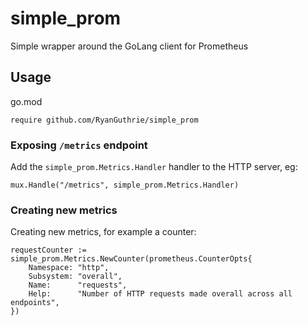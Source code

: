 # simple_prom
Simple wrapper around the GoLang client for Prometheus

## Usage
go.mod

    require github.com/RyanGuthrie/simple_prom

### Exposing `/metrics` endpoint

Add the `simple_prom.Metrics.Handler` handler to the HTTP server, eg:

    mux.Handle("/metrics", simple_prom.Metrics.Handler)

### Creating new metrics

Creating new metrics, for example a counter:

	requestCounter := simple_prom.Metrics.NewCounter(prometheus.CounterOpts{
		Namespace: "http",
		Subsystem: "overall",
		Name:      "requests",
		Help:      "Number of HTTP requests made overall across all endpoints",
	})
